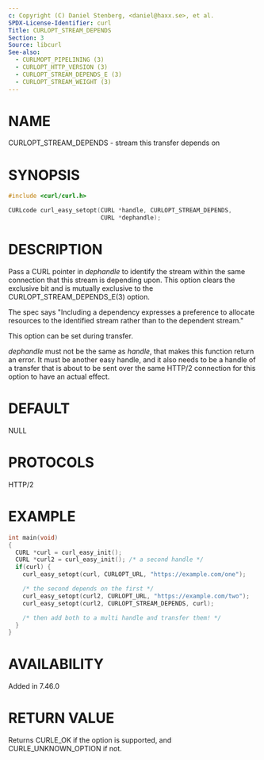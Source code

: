 ```yaml
---
c: Copyright (C) Daniel Stenberg, <daniel@haxx.se>, et al.
SPDX-License-Identifier: curl
Title: CURLOPT_STREAM_DEPENDS
Section: 3
Source: libcurl
See-also:
  - CURLMOPT_PIPELINING (3)
  - CURLOPT_HTTP_VERSION (3)
  - CURLOPT_STREAM_DEPENDS_E (3)
  - CURLOPT_STREAM_WEIGHT (3)
---
```


# NAME

CURLOPT_STREAM_DEPENDS - stream this transfer depends on

# SYNOPSIS

~~~c
#include <curl/curl.h>

CURLcode curl_easy_setopt(CURL *handle, CURLOPT_STREAM_DEPENDS,
                          CURL *dephandle);
~~~

# DESCRIPTION

Pass a CURL pointer in *dephandle* to identify the stream within the same
connection that this stream is depending upon. This option clears the
exclusive bit and is mutually exclusive to the CURLOPT_STREAM_DEPENDS_E(3)
option.

The spec says "Including a dependency expresses a preference to allocate
resources to the identified stream rather than to the dependent stream."

This option can be set during transfer.

*dephandle* must not be the same as *handle*, that makes this function return
an error. It must be another easy handle, and it also needs to be a handle of
a transfer that is about to be sent over the same HTTP/2 connection for this
option to have an actual effect.

# DEFAULT

NULL

# PROTOCOLS

HTTP/2

# EXAMPLE

~~~c
int main(void)
{
  CURL *curl = curl_easy_init();
  CURL *curl2 = curl_easy_init(); /* a second handle */
  if(curl) {
    curl_easy_setopt(curl, CURLOPT_URL, "https://example.com/one");

    /* the second depends on the first */
    curl_easy_setopt(curl2, CURLOPT_URL, "https://example.com/two");
    curl_easy_setopt(curl2, CURLOPT_STREAM_DEPENDS, curl);

    /* then add both to a multi handle and transfer them! */
  }
}
~~~

# AVAILABILITY

Added in 7.46.0

# RETURN VALUE

Returns CURLE_OK if the option is supported, and CURLE_UNKNOWN_OPTION if not.
